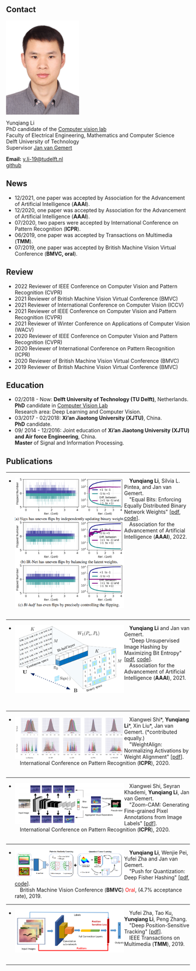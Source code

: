 ## Contact

<img align="top" width='200' src="yunqiang3.jpg">

Yunqiang Li <br/>
PhD candidate of the <a href="http://visionlab.tudelft.nl">Computer vision lab</a><br/>
Faculty of Electrical Engineering, Mathematics and Computer Science<br/>
Delft University of Technology<br/>
Supervisor <a href="https://jvgemert.github.io/">Jan van Gemert</a><br/>


<b>Email:</b> y.li-19@tudelft.nl  <br/>
<b></b> <a href="https://github.com/liyunqianggyn">github</a> <br/>

## News
* 12/2021, one paper was accepted by Association for the Advancement of Artificial Intelligence (__AAAI__).
* 12/2020, one paper was accepted by Association for the Advancement of Artificial Intelligence (__AAAI__).
* 07/2020, two papers were accepted by International Conference on Pattern Recognition (__ICPR__).
* 06/2019, one paper was accepted by Transactions on Multimedia (__TMM__).
* 07/2019, one paper was accepted by British Machine Vision Virtual Conference (__BMVC, oral__).

## Review
- 2022   Reviewer of IEEE Conference on Computer Vision and Pattern Recognition (CVPR)
- 2021   Reviewer of British Machine Vision Virtual Conference (BMVC)
- 2021   Reviewer of International Conference on Computer Vision (ICCV)
- 2021   Reviewer of IEEE Conference on Computer Vision and Pattern Recognition (CVPR)
- 2021   Reviewer of Winter Conference on Applications of Computer Vision (WACV) 
- 2020   Reviewer of IEEE Conference on Computer Vision and Pattern Recognition (CVPR)
- 2020   Reviewer of International Conference on Pattern Recognition (ICPR)
- 2020   Reviewer of British Machine Vision Virtual Conference (BMVC)
- 2019   Reviewer of British Machine Vision Virtual Conference (BMVC)

## Education
* 02/2018 - Now: __Delft University of Technology (TU Delft)__, Netherlands.  
  __PhD__ candidate in <a href="http://visionlab.tudelft.nl">Computer Vision Lab</a><br/> 
  Research area: Deep Learning and Computer Vision.
* 03/2017 - 02/2018: __Xi’an Jiaotong University (XJTU)__, China. <br/>
  __PhD__ candidate. 
* 09/ 2014 - 12/2016: Joint education of __Xi’an Jiaotong University (XJTU) and Air force Engineering__, China.  
  __Master__ of Signal and Information Processing.  

<!-- ## Experience
- 07/2018 - 12/2019, __Tencent Youtu X-Lab__.  
  Senior Researcher.
- 07/2016 - 12/2016, __Carnegie Mellon University__.  
  Visiting Scholar in Language Technolgy Institute (LTI).  
  Supervisors: [Prof. Louis-Philippe Morency](https://www.cs.cmu.edu/~morency/) and [Dr. Tadas Baltrušaitis](https://www.cl.cam.ac.uk/~tb346/).
- 03/2013 - 08/2013, Intern at __Philips Research Eindhoven__.
 -->
<!-- ## Research Interest
- Image Synthesis
- video/image captioning
- Sequence (Time Series) Modelling
- Recurrent Neural Networks
- Attention Model
- Deep Learning
- Sequence-related applications, e.g, age estimation from facial videos
- Object Detection
- Person Re-Identification
- Hashing for Image Retrival -->

## Publications 

<!-- ---------------------------------------------------------------------------------------------------------------------------- 
- <img align="left" width="300" src="publication/lessbit.png">&emsp;Xiangwei Shi\*, __Yunqiang Li__\*, Xin Liu\*, Jan van Gemert. (\*contributed equally.)<br/>
&emsp;"WeightAlign: Normalizing Activations by Weight Alignment" [<a href="https://arxiv.org/pdf/2010.07160.pdf">pdf</a>].<br/>
&emsp;International Conference on Pattern Recognition (__ICPR__), 2020.
<br><br> -->

---------------------------------------------------------------------------------------------------------------------------- 
- <img align="left" width="300" src="publication/AAAI2022.png">&emsp;__Yunqiang Li__,  Silvia L. Pintea, and Jan van Gemert.  
&emsp;"Equal Bits: Enforcing Equally Distributed Binary Network Weights" [<a href="https://arxiv.org/submit/4057174/view">pdf</a>, <a href="https://github.com/liyunqianggyn/Equal-Bits-BNN">code</a>].<br/>
&emsp;Association for the Advancement of Artificial Intelligence (__AAAI__), 2022.  
<br><br>
<br><br>
<br><br>
<br><br>
<br><br>
<br><br>

---------------------------------------------------------------------------------------------------------------------------- 
- <img align="left" width="300" src="publication/aaaihashing1.png">&emsp;__Yunqiang Li__ and Jan van Gemert.  
&emsp;"Deep Unsupervised Image Hashing by Maximizing Bit Entropy" [<a href="https://arxiv.org/pdf/2012.12334.pdf">pdf</a>, <a href="https://github.com/liyunqianggyn/Deep-Unsupervised-Image-Hashing">code</a>].<br/>
&emsp;Association for the Advancement of Artificial Intelligence (__AAAI__), 2021.  
<br><br>
<br><br>

---------------------------------------------------------------------------------------------------------------------------- 
- <img align="left" width="300" src="publication/weightalign.png">&emsp;Xiangwei Shi\*, __Yunqiang Li__\*, Xin Liu\*, Jan van Gemert. (\*contributed equally.)<br/>
&emsp;"WeightAlign: Normalizing Activations by Weight Alignment" [<a href="https://arxiv.org/pdf/2010.07160.pdf">pdf</a>].<br/>
&emsp;International Conference on Pattern Recognition (__ICPR__), 2020.
<br><br>

---------------------------------------------------------------------------------------------------------------------------- 
- <img align="left" width="300" src="publication/Zoomcam.png">&emsp;Xiangwei Shi, Seyran Khademi, __Yunqiang Li__, Jan van Gemert.<br/>
&emsp;"Zoom-CAM: Generating Fine-grained Pixel Annotations from Image Labels" [<a href="https://arxiv.org/pdf/2010.08644.pdf">pdf</a>].<br/>
&emsp;International Conference on Pattern Recognition (__ICPR__), 2020.
<br><br>
---------------------------------------------------------------------------------------------------------------------------- 
- <img align="left" width="300" src="publication/bmvc.png">&emsp;__Yunqiang Li__, Wenjie Pei, Yufei Zha and Jan van Gemert.  
&emsp;"Push for Quantization: Deep Fisher Hashing" [<a href="https://arxiv.org/pdf/1909.00206.pdf">pdf</a>, <a href="https://github.com/liyunqianggyn/Push-for-Quantization-Deep-Fisher-Hashing">code</a>].<br/>
&emsp;British Machine Vision Conference (__BMVC__) <span style="color:red">Oral</span>, (4.7% acceptance rate), 2019.  

---------------------------------------------------------------------------------------------------------------------------- 
- <img align="left" width="300" src="publication/TMM_zha.png">&emsp;Yufei Zha, Tao Ku,  __Yunqiang Li__, Peng Zhang.  
&emsp;"Deep Position-Sensitive Tracking" [<a href="https://ieeexplore.ieee.org/abstract/document/8734874">pdf</a>].<br/>
&emsp;IEEE Transactions on Multimedia (__TMM__), 2019.  
<br><br>

  
-----------------------------------------------------------------------------------------------------------------------------


<!-- ## Academic Services
Serve as reviewers for:
- Conferences: __CVPR__, __ICCV__, __ICML__, __NeurIPS__, __IJCAI__, etc.
- Journals: __TNNLS__, __TIP__, __TMM__, Pattern Recognition (__PR__), Transactions on Affective Computing (__TAFFC__), etc.
 -->

<!---
## Awards
- 2011 - 2013: Talent Scholarship Program (TSP), __TU/e & Philips__;
- 2008 - 2011: First-grade Scholarship, __ZJU__;
- 2006: Excellent Scholarship, __SJTU__;
- 2004 - 2008: Zhaojianjun Scholarship (only one in my department), __SJTU__;

## Participated Projects
- 2013 - 2016: Smart Assisted Living involving Informal careGivers (SALIG++) project, __AAL-Europe__;  
I was responsible for the activity recognition.
-->

<!-- ## Contact 
Email: wenjiecoder@outlook.com, wenjiecoder@gmail.com

<a href="http://info.flagcounter.com/erJl"><img src="http://s10.flagcounter.com/map/erJl/size_m/txt_000000/border_CCCCCC/pageviews_1/viewers_0/flags_0/" alt="Free counters!" border="0"></a> -->
